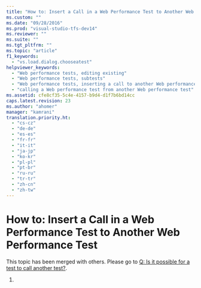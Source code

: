 ```yaml
---
title: "How to: Insert a Call in a Web Performance Test to Another Web Performance Test | testtitle"
ms.custom: ""
ms.date: "09/28/2016"
ms.prod: "visual-studio-tfs-dev14"
ms.reviewer: ""
ms.suite: ""
ms.tgt_pltfrm: ""
ms.topic: "article"
f1_keywords: 
  - "vs.load.dialog.chooseatest"
helpviewer_keywords: 
  - "Web performance tests, editing existing"
  - "Web performance tests, subtests"
  - "Web performance tests, inserting a call to another Web performance test"
  - "calling a Web performance test from another Web performance test"
ms.assetid: cfe8cf35-5c4e-4157-b9d4-d1f7b6bd14cc
caps.latest.revision: 23
ms.author: "ahomer"
manager: "kamrani"
translation.priority.ht: 
  - "cs-cz"
  - "de-de"
  - "es-es"
  - "fr-fr"
  - "it-it"
  - "ja-jp"
  - "ko-kr"
  - "pl-pl"
  - "pt-br"
  - "ru-ru"
  - "tr-tr"
  - "zh-cn"
  - "zh-tw"
---
```

# How to: Insert a Call in a Web Performance Test to Another Web Performance Test
This topic has been merged with others. Please go to [Q: Is it possible for a test to call another test?](http://msdn.microsoft.com/en-us/bd0a82fd-cec0-4861-bc09-e1b0b2d258ef).  
  
1.